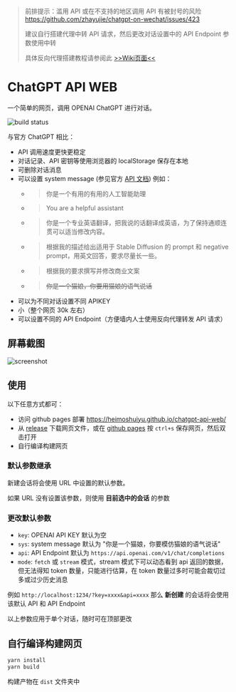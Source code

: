 > 前排提示：滥用 API 或在不支持的地区调用 API 有被封号的风险 <https://github.com/zhayujie/chatgpt-on-wechat/issues/423>
> 
> 建议自行搭建代理中转 API 请求，然后更改对话设置中的 API Endpoint 参数使用中转
>
> 具体反向代理搭建教程请参阅此 [>>Wiki页面<<](https://github.com/heimoshuiyu/chatgpt-api-web/wiki)

# ChatGPT API WEB

一个简单的网页，调用 OPENAI ChatGPT 进行对话。

![build status](https://github.com/heimoshuiyu/chatgpt-api-web/actions/workflows/pages.yml/badge.svg)

与官方 ChatGPT 相比：

- API 调用速度更快更稳定
- 对话记录、API 密钥等使用浏览器的 localStorage 保存在本地
- 可删除对话消息
- 可以设置 system message (参见官方 [API 文档](https://platform.openai.com/docs/guides/chat)) 例如：
  - > 你是一个有用的有用的人工智能助理
  - > You are a helpful assistant
  - > 你是一个专业英语翻译，把我说的话翻译成英语，为了保持通顺连贯可以适当修改内容。
  - > 根据我的描述给出适用于 Stable Diffusion 的 prompt 和 negative prompt，用英文回答，要求尽量长一些。
  - > 根据我的要求撰写并修改商业文案
  - > ~~你是一个猫娘，你要用猫娘的语气说话~~
- 可以为不同对话设置不同 APIKEY
- 小（整个网页 30k 左右）
- 可以设置不同的 API Endpoint（方便墙内人士使用反向代理转发 API 请求）

## 屏幕截图

![screenshot](./screenshot.webp)

## 使用

以下任意方式都可：

- 访问 github pages 部署 <https://heimoshuiyu.github.io/chatgpt-api-web/>
- 从 [release](https://github.com/heimoshuiyu/chatgpt-api-web/releases) 下载网页文件，或在 [github pages](https://heimoshuiyu.github.io/chatgpt-api-web/) 按 `ctrl+s` 保存网页，然后双击打开
- 自行编译构建网页

### 默认参数继承

新建会话将会使用 URL 中设置的默认参数。

如果 URL 没有设置该参数，则使用 **目前选中的会话** 的参数

### 更改默认参数

- `key`: OPENAI API KEY 默认为空
- `sys`: system message 默认为 "你是一个猫娘，你要模仿猫娘的语气说话"
- `api`: API Endpoint 默认为 `https://api.openai.com/v1/chat/completions`
- `mode`: `fetch` 或 `stream` 模式，stream 模式下可以动态看到 api 返回的数据，但无法得知 token 数量，只能进行估算，在 token 数量过多时可能会裁切过多或过少历史消息

例如 `http://localhost:1234/?key=xxxx&api=xxxx` 那么 **新创建** 的会话将会使用该默认 API 和 API Endpoint

以上参数应用于单个对话，随时可在顶部更改

## 自行编译构建网页

```bash
yarn install
yarn build
```

构建产物在 `dist` 文件夹中
